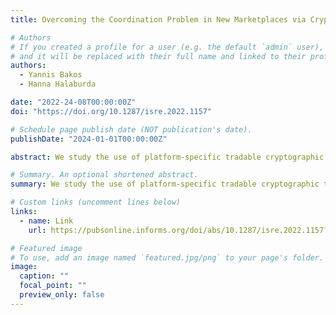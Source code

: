 ```yaml
---
title: Overcoming the Coordination Problem in New Marketplaces via Cryptographic Tokens

# Authors
# If you created a profile for a user (e.g. the default `admin` user), write the username (folder name) here
# and it will be replaced with their full name and linked to their profile.
authors:
  - Yannis Bakos
  - Hanna Halaburda

date: "2022-24-08T00:00:00Z"
doi: "https://doi.org/10.1287/isre.2022.1157"

# Schedule page publish date (NOT publication's date).
publishDate: "2024-01-01T00:00:00Z"

abstract: We study the use of platform-specific tradable cryptographic tokens to solve the coordination problem that is common in adopting new marketplaces. We show that certain characteristics of platform-specific tokens—specifically, their tradability, the ability of the platform to commit both to accept and to require these tokens in the future, and the ability to commit to a price and/or quantity schedule—can help overcome the coordination problem and can support equilibria favorable to the new marketplace. Compared with other mechanisms in the literature to address the coordination problem—such as subsidies of early users and promises of refunds or buybacks if the platform fails—platform-specific cryptographic tokens are less likely to favor established or larger firms with established reputations and financial resources. We find that tokens allow a marketplace to trade off future revenue for present revenue, which then can be used to address the coordination problem. On the other hand, the ability to trade out of the platform results in a smaller future network and lower total profit. Thus, if the new marketplace is not facing capital constraints, then the most profitable strategy is the traditional strategy to subsidize adoption. If the new marketplace is capital-constrained, however, as is often the case for new entrants and unproven technology applications, tokens can offer an alternative that is increasingly attractive as the cost of capital increases.

# Summary. An optional shortened abstract.
summary: We study the use of platform-specific tradable cryptographic tokens to solve the coordination problem that is common in adopting new marketplaces. We show that certain characteristics of platform-specific tokens—specifically, their tradability, the ability of the platform to commit both to accept and to require these tokens in the future, and the ability to commit to a price and/or quantity schedule—can help overcome the coordination problem and can support equilibria favorable to the new marketplace.

# Custom links (uncomment lines below)
links:
  - name: Link
    url: https://pubsonline.informs.org/doi/abs/10.1287/isre.2022.1157?journalCode=isre

# Featured image
# To use, add an image named `featured.jpg/png` to your page's folder.
image:
  caption: ""
  focal_point: ""
  preview_only: false
---
```

